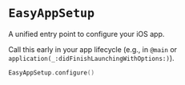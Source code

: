 # ``EasyAppSetup``

A unified entry point to configure your iOS app.

Call this early in your app lifecycle (e.g., in `@main` or `application(_:didFinishLaunchingWithOptions:)`).

```swift
EasyAppSetup.configure()